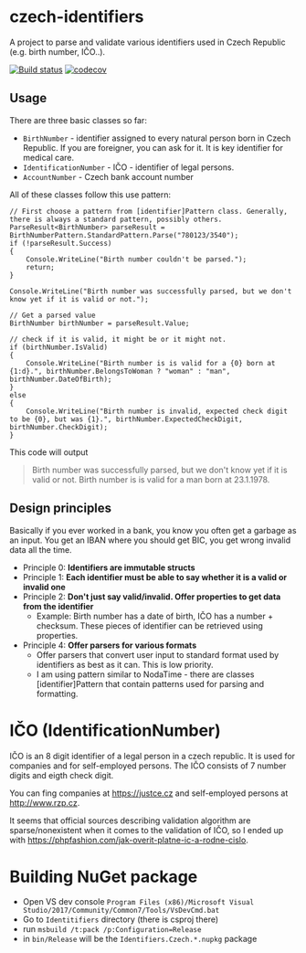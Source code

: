 # czech-identifiers 
A project to parse and validate various identifiers used in Czech Republic (e.g. birth number, IČO..).

[![Build status](https://ci.appveyor.com/api/projects/status/aqrjgivpxk33w71k?svg=true)](https://ci.appveyor.com/project/jahav/czech-identifiers)  [![codecov](https://codecov.io/gh/jahav/czech-identifiers/branch/master/graph/badge.svg)](https://codecov.io/gh/jahav/czech-identifiers)

## Usage
There are three basic classes so far:
* `BirthNumber` - identifier assigned to every natural person born in Czech Republic. If you are foreigner, you can ask for it. It is key identifier for medical care.
* `IdentificationNumber` - IČO - identifier of legal persons.
* `AccountNumber` - Czech bank account number

All of these classes follow this use pattern:

```
// First choose a pattern from [identifier]Pattern class. Generally, there is always a standard pattern, possibly others.
ParseResult<BirthNumber> parseResult = BirthNumberPattern.StandardPattern.Parse("780123/3540");
if (!parseResult.Success)
{
    Console.WriteLine("Birth number couldn't be parsed.");
    return;
}

Console.WriteLine("Birth number was successfully parsed, but we don't know yet if it is valid or not.");

// Get a parsed value
BirthNumber birthNumber = parseResult.Value;

// check if it is valid, it might be or it might not.
if (birthNumber.IsValid)
{
    Console.WriteLine("Birth number is is valid for a {0} born at {1:d}.", birthNumber.BelongsToWoman ? "woman" : "man", birthNumber.DateOfBirth);
}
else
{
    Console.WriteLine("Birth number is invalid, expected check digit to be {0}, but was {1}.", birthNumber.ExpectedCheckDigit, birthNumber.CheckDigit);
}
```

This code will output 

> Birth number was successfully parsed, but we don't know yet if it is valid or not.
> Birth number is is valid for a man born at 23.1.1978.

## Design principles
Basically if you ever worked in a bank, you know you often get a garbage as an input. You get an IBAN where you should get BIC, you get wrong invalid data all the time.

* Principle 0: **Identifiers are immutable structs**
* Principle 1: **Each identifier must be able to say whether it is a valid or invalid one**
* Principle 2: **Don't just say valid/invalid. Offer properties to get data from the identifier**
  * Example: Birth number has a date of birth, IČO has a number + checksum. These pieces of identifier can be retrieved using properties.
* Principle 4: **Offer parsers for various formats**
  * Offer parsers that convert user input to standard format used by identifiers as best as it can. This is low priority.
  * I am using pattern similar to NodaTime - there are classes [identifier]Pattern that contain patterns used for parsing and formatting.

# IČO (IdentificationNumber)
IČO is an 8 digit identifier of a legal person in a czech republic. It is used for companies and for self-employed persons. The IČO consists of 7 number digits and eigth check digit.

You can fing companies at https://justce.cz and self-employed persons at http://www.rzp.cz.

It seems that official sources describing validation algorithm are sparse/nonexistent when it comes to the validation of IČO, so I ended up with
https://phpfashion.com/jak-overit-platne-ic-a-rodne-cislo.

# Building NuGet package
* Open VS dev console `Program Files (x86)/Microsoft Visual Studio/2017/Community/Common7/Tools/VsDevCmd.bat`
* Go to `Identitifiers` directory (there is csproj there)
* run `msbuild /t:pack /p:Configuration=Release`
* in `bin/Release` will be the `Identifiers.Czech.*.nupkg` package
